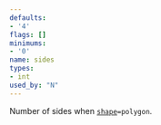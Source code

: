 ```yaml
---
defaults:
- '4'
flags: []
minimums:
- '0'
name: sides
types:
- int
used_by: "N"
---
```

Number of sides when [`shape`](#d:shape)`=polygon`.

